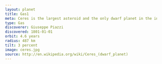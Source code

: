 ```yaml
---
layout: planet
title: Gas1
meta: Ceres is the largest asteroid and the only dwarf planet in the inner Solar system
type: Gas
discoverer: Giuseppe Piazzi
discovered: 1801-01-01
orbit: 4.6 years
radius: 487 km
tilt: 3 percent
image: ceres.jpg
source: http://en.wikipedia.org/wiki/Ceres_(dwarf_planet)
---
```


